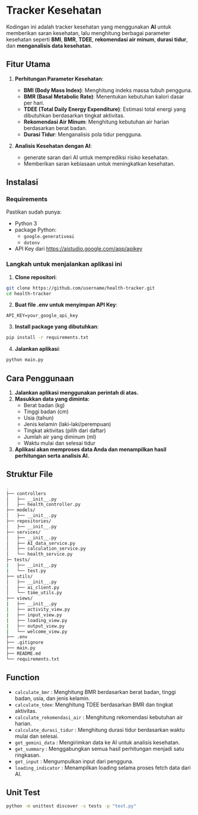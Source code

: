 # Tracker Kesehatan

Kodingan ini adalah tracker kesehatan yang menggunakan **AI** untuk memberikan saran kesehatan, lalu menghitung berbagai parameter kesehatan seperti **BMI**, **BMR**, **TDEE**, **rekomendasi air minum**, **durasi tidur**, dan **menganalisis data kesehatan**.

## Fitur Utama

1. **Perhitungan Parameter Kesehatan**:
   - **BMI (Body Mass Index)**: Menghitung indeks massa tubuh pengguna.
   - **BMR (Basal Metabolic Rate)**: Menentukan kebutuhan kalori dasar per hari.
   - **TDEE (Total Daily Energy Expenditure)**: Estimasi total energi yang dibutuhkan berdasarkan tingkat aktivitas.
   - **Rekomendasi Air Minum**: Menghitung kebutuhan air harian berdasarkan berat badan.
   - **Durasi Tidur**: Menganalisis pola tidur pengguna.

2. **Analisis Kesehatan dengan AI**:
   - generate saran dari AI untuk memprediksi risiko kesehatan.
   - Memberikan saran kebiasaan untuk meningkatkan kesehatan.

## Instalasi

### Requirements

Pastikan sudah punya:
- Python 3
- package Python:
  - `google.generativeai`
  - `dotenv`
- API Key dari https://aistudio.google.com/app/apikey

### Langkah untuk menjalankan aplikasi ini

1. **Clone repositori**:
```bash
git clone https://github.com/username/health-tracker.git
cd health-tracker
```
2. **Buat file .env untuk menyimpan API Key**:
```plaintext
API_KEY=your_google_api_key
```
3. **Install package yang dibutuhkan**:
```bash
pip install -r requirements.txt
```
4. **Jalankan aplikasi**:
```bash
python main.py
```

## Cara Penggunaan
1. **Jalankan aplikasi menggunakan perintah di atas.**
2. **Masukkan data yang diminta:**
    - Berat badan (kg)
    - Tinggi badan (cm)
    - Usia (tahun)
    - Jenis kelamin (laki-laki/perempuan)
    - Tingkat aktivitas (pilih dari daftar)
    - Jumlah air yang diminum (ml)
    - Waktu mulai dan selesai tidur
3. **Aplikasi akan memproses data Anda dan menampilkan hasil perhitungan serta analisis AI.**
    
## Struktur File
``` bash
.
├── controllers
│   ├── __init__.py
│   ├── health_controller.py                
├── models/
│   ├── __init__.py
├── repositories/
│   ├── __init__.py
├── services/                 
│   ├── __init__.py
│   ├── AI_data_service.py
│   ├── calculation_service.py
│   └── health_service.py
├─ tests/                    
|   ├── __init__.py
|   └── test.py
├── utils/
│   ├── __init__.py
│   ├── ai_client.py
│   └── time_utils.py
├── views/                    
|   ├── __init__.py
|   ├── activity_view.py
|   ├── input_view.py
|   ├── loading_view.py
|   ├── output_view.py
|   └── welcome_view.py
├── .env
├── .gitignore
├── main.py                   
├── README.md
└── requirements.txt

```

## Function
- `calculate_bmr` : Menghitung BMR berdasarkan berat badan, tinggi badan, usia, dan jenis kelamin.
- `calculate_tdee`: Menghitung TDEE berdasarkan BMR dan tingkat aktivitas.
- `calculate_rekomendasi_air` : Menghitung rekomendasi kebutuhan air harian.
- `calculate_durasi_tidur` : Menghitung durasi tidur berdasarkan waktu mulai dan selesai.
- `get_gemini_data` : Mengirimkan data ke AI untuk analisis kesehatan.
- `get_summary` : Menggabungkan semua hasil perhitungan menjadi satu ringkasan.
- `get_input` : Mengumpulkan input dari pengguna.
- `loading_indicator` : Menampilkan loading selama proses fetch data dari AI.

## Unit Test
```bash
python -m unittest discover -s tests -p "test.py"
```